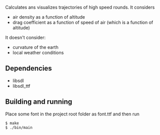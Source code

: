 Calculates ans visualizes trajectories of high speed rounds. It considers
* air density as a function of altitude
* drag coefficient as a function of speed of air (which is a function of altitude)

It doesn't consider:
* curvature of the earth
* local weather conditions

## Dependencies
* libsdl
* libsdl_ttf

## Building and running
Place some font in the project root folder as font.ttf and then run
```
$ make
$ ./bin/main
```
